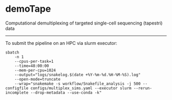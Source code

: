 # demoTape
Computational demultiplexing of targeted single-cell sequencing (tapestri) data

---
To submit the pipeline on an HPC via slurm executor:

    sbatch 
        -n 1 
        --cpus-per-task=1
        --time=48:00:00
        --mem-per-cpu=1024
        --output="logs/snakelog.$(date +%Y-%m-%d.%H-%M-%S).log"
        --open-mode=truncate
        --wrap="snakemake -s workflow/Snakefile_analysis -j 500 --configfile configs/multiplex_sims.yaml --executor slurm --rerun-incomplete --drop-metadata --use-conda -k"